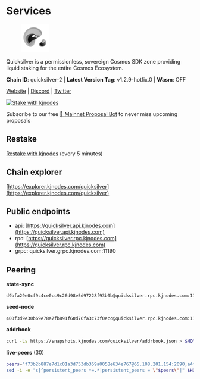 # Services

<figure><img src="https://raw.githubusercontent.com/kj89/cosmos-images/main/logos/quicksilver.png" alt=""><figcaption></figcaption></figure>

Quicksilver is a permissionless, sovereign Cosmos SDK zone providing liquid staking for the entire Cosmos Ecosystem.

**Chain ID**: quicksilver-2 | **Latest Version Tag**: v1.2.9-hotfix.0 | **Wasm**: OFF

[Website](https://quicksilver.zone) | [Discord](https://discord.gg/quicksilverprotocol) | [Twitter](https://twitter.com/quicksilverzone)

[![Stake with kjnodes](https://i.ibb.co/cr44Q8j/button-stake-with-kjnodes.png)](https://restake.app/quicksilver/quickvaloper1fqfgpwdngmmay6ah7mg9y4k7ayykpzu6l3ht2m)

Subscribe to our free [🤖 Mainnet Proposal Bot](https://t.me/kjnodes_proposal_bot) to never miss upcoming proposals

## Restake

[Restake with kjnodes](https://restake.app/quicksilver/quickvaloper1fqfgpwdngmmay6ah7mg9y4k7ayykpzu6l3ht2m) (every 5 minutes)
## Chain explorer
[https://explorer.kjnodes.com/quicksilver](https://explorer.kjnodes.com/quicksilver)

## Public endpoints

* api: [https://quicksilver.api.kjnodes.com](https://quicksilver.api.kjnodes.com)
* rpc: [https://quicksilver.rpc.kjnodes.com](https://quicksilver.rpc.kjnodes.com)
* grpc: quicksilver.grpc.kjnodes.com:11190

## Peering

**state-sync**

```text
d9bfa29e0cf9c4ce0cc9c26d98e5d97228f93b0b@quicksilver.rpc.kjnodes.com:11156
```

**seed-node**

```text
400f3d9e30b69e78a7fb891f60d76fa3c73f0ecc@quicksilver.rpc.kjnodes.com:11159
```

**addrbook**
```bash
curl -Ls https://snapshots.kjnodes.com/quicksilver/addrbook.json > $HOME/.quicksilverd/config/addrbook.json
```

**live-peers** (30)
```bash
peers="f73b2b887e7d1c01a3d753db359a0058e634e767@65.108.201.154:2090,a4f29a68180d1a1c931b50e2438a63b0d45d6915@89.58.48.229:26656,602700ce2ed57b2176514ec2ecbda079caa7a536@178.170.40.28:15620,e64a4e480a2971c339fa06a58293e8e060082ad5@185.16.36.134:26656,ae353518e6009eb48d80ccf6a006a9644e9dd309@146.19.24.101:26656,d9bfa29e0cf9c4ce0cc9c26d98e5d97228f93b0b@65.109.88.38:11656,bdbb005129890e3b656841415b3b728d1e4529e6@142.132.138.18:26656,e3dd956ac4081ba42ae3d038edd6d80ddf092751@198.199.90.99:26656,e726816f42831689eab9378d5d577f1d06d25716@176.9.188.21:26656,ebafaa0d0087ecfc785b095d6a91a67a12eecd80@5.9.100.25:26656,6785dbb8a0138600e0e0faaa77baa375451b38bb@162.55.132.48:15620,f736b49c260e11d3f81a5d99814eaeda396c1597@18.138.35.164:26656,1c3db399f804a111efebeeffb5cdc4e751fb8108@65.109.61.113:21609,f73ee3d2450f41bcf1b2975552cdf60a118a64c9@46.4.50.247:11656,34047b39deae3110158c2bf7359e4a1b559dd8ca@159.89.171.207:26656,0865ef3e5a613f75f17a0092bd47e71d8c171124@51.222.44.116:15656,c8b01e6700d048b1aae34d76f5c56511b2a90ab1@57.128.133.24:26656,c2a44958de52a8656eba9eedaf88205f27686ffd@46.4.23.42:11656,c3ec2daba16e457ca5117079f34ff49e99e7572d@65.109.94.221:35656,8a0740d4b70629c26022db7525132da0062bf42b@194.62.99.114:26656,ebc272824924ea1a27ea3183dd0b9ba713494f83@195.3.220.136:27026,41caa4106f68977e3a5123e56f57934a2d34a1c1@185.16.39.137:27026,cc091c4d385e449a718fb252de800a9caf01913f@95.217.225.212:11656,149a25417349d70f5e5127a5eb634dbfaf6e6c3a@142.165.207.19:56656,b4bcce87121963e1e97619dc135f2eb1a9fd5dfc@88.198.32.17:36656,04dcb466b6804e6a57b7f9188b90f5bdc17037c0@108.165.178.242:26654,d2517139cf7c20ebdad682dfaeb2c34822a255b6@31.223.32.35:19656,a87f48e433160970318d181bb69c378f4564cd2d@107.155.67.202:26736,995fcd08f3423266338effe441804a5490a728a7@37.59.21.96:11156,161f453c9ff27f3120ec5078f56b505316fbc720@65.108.6.45:61156"
sed -i -e "s|^persistent_peers *=.*|persistent_peers = \"$peers\"|" $HOME/.quicksilverd/config/config.toml
```
